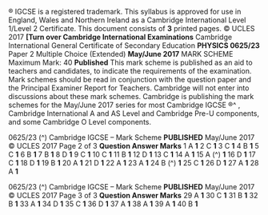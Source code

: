 ® IGCSE is a registered trademark. This syllabus is approved for use in England, Wales and Northern Ireland as a Cambridge International Level 1/Level 2 Certificate. This document consists of **3** printed pages. © UCLES 2017 **[Turn over Cambridge International Examinations** Cambridge International General Certificate of Secondary Education **PHYSICS 0625/23** Paper 2 Multiple Choice (Extended) **May/June 2017** MARK SCHEME Maximum Mark: 40 **Published** This mark scheme is published as an aid to teachers and candidates, to indicate the requirements of the examination. Mark schemes should be read in conjunction with the question paper and the Principal Examiner Report for Teachers. Cambridge will not enter into discussions about these mark schemes. Cambridge is publishing the mark schemes for the May/June 2017 series for most Cambridge IGCSE ®^ , Cambridge International A and AS Level and Cambridge Pre-U components, and some Cambridge O Level components. 


0625/23 (^) Cambridge IGCSE – Mark Scheme **PUBLISHED** May/June 2017 © UCLES 2017 Page 2 of 3 **Question Answer Marks** 1 A **1** 2 C **1** 3 C **1** 4 B **1** 5 C **1** 6 B **1** 7 B **1** 8 D **1** 9 C **1** 10 C **1** 11 B **1** 12 D **1** 13 C **1** 14 A **1** 15 A (^) **1** 16 D **1** 17 C **1** 18 D **1** 19 B **1** 20 A **1** 21 D **1** 22 A **1** 23 A **1** 24 B (^) **1** 25 C **1** 26 D **1** 27 A **1** 28 A **1** 


0625/23 (^) Cambridge IGCSE – Mark Scheme **PUBLISHED** May/June 2017 © UCLES 2017 Page 3 of 3 **Question Answer Marks** 29 A **1** 30 C **1** 31 B **1** 32 B **1** 33 A **1** 34 D **1** 35 C **1** 36 D **1** 37 A **1** 38 A **1** 39 A **1** 40 B **1** 


